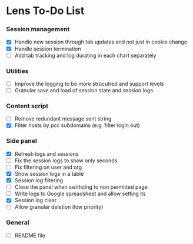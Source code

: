 # Lens To-Do List

### Session management
- [X] Handle new session through tab updates and not just in cookie change
- [X] Handle session termination
- [ ] Add tab tracking and log durating in each chart separately

### Utilities
- [ ] Improve the logging to be more strucutred and support levels
- [ ] Granular save and load of session state and session logs

### Content script
- [ ] Remove redundant message sent string
- [X] Filter hosts by pcc subdomains (e.g. filter login out)
### Side panel
- [X] Refresh logs and sessions
- [ ] Fix the session logs to show only seconds
- [ ] Fix filtering on user and org
- [X] Show session logs in a table
- [X] Session log filtering
- [ ] Close the panel when swithcing to non permitted page
- [ ] Write logs to Google spreadsheet and allow setting its
- [X] Session log clear
- [ ] Allow granular deletion (low priority)

### General
- [ ] README file